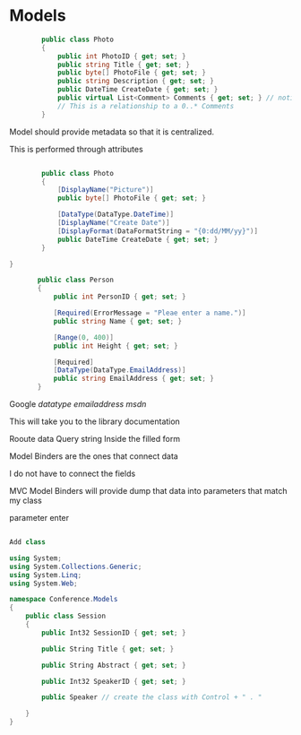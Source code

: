 # Models
```C#
        public class Photo
        {
            public int PhotoID { get; set; }
            public string Title { get; set; }
            public byte[] PhotoFile { get; set; }
            public string Description { get; set; }
            public DateTime CreateDate { get; set; }
            public virtual List<Comment> Comments { get; set; } // notice the VIRTUAL
            // This is a relationship to a 0..* Comments
        }

```

Model should provide metadata so that it is centralized.

This is performed through attributes 

```C# 

        public class Photo
        {
            [DisplayName("Picture")]
            public byte[] PhotoFile { get; set; }

            [DataType(DataType.DateTime)]
            [DisplayName("Create Date")]
            [DisplayFormat(DataFormatString = "{0:dd/MM/yy}")]
            public DateTime CreateDate { get; set; }
        }

}

       public class Person
       {
           public int PersonID { get; set; }

           [Required(ErrorMessage = "Pleae enter a name.")]
           public string Name { get; set; }

           [Range(0, 400)]
           public int Height { get; set; }

           [Required]
           [DataType(DataType.EmailAddress)]
           public string EmailAddress { get; set; }
       }

`````

Google *datatype emailaddress msdn*

This will take you to the library documentation

Rooute data 
Query string
Inside the filled form

Model Binders are the ones that connect data

I do not have to connect the fields

MVC Model Binders will provide dump that data into parameters that match my class

parameter enter

```C# 

Add class

using System;
using System.Collections.Generic;
using System.Linq;
using System.Web;

namespace Conference.Models
{
    public class Session
    {
        public Int32 SessionID { get; set; }

        public String Title { get; set; }

        public String Abstract { get; set; }

        public Int32 SpeakerID { get; set; }

        public Speaker // create the class with Control + " . "

    }
}

```
